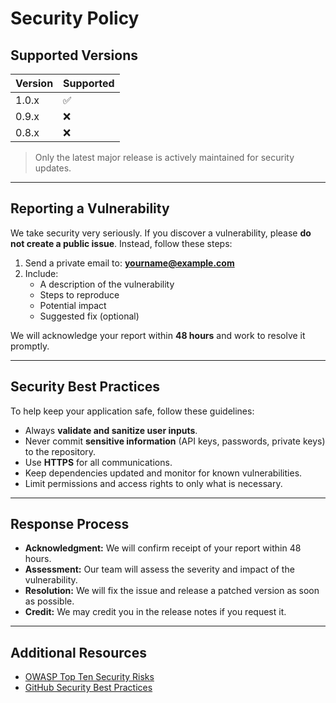 # Security Policy

## Supported Versions

| Version | Supported          |
|---------|------------------|
| 1.0.x   | :white_check_mark: |
| 0.9.x   | :x:                |
| 0.8.x   | :x:                |

> Only the latest major release is actively maintained for security updates.

---

## Reporting a Vulnerability

We take security very seriously. If you discover a vulnerability, please **do not create a public issue**. Instead, follow these steps:

1. Send a private email to: **yourname@example.com**  
2. Include:
   - A description of the vulnerability
   - Steps to reproduce
   - Potential impact
   - Suggested fix (optional)

We will acknowledge your report within **48 hours** and work to resolve it promptly.

---

## Security Best Practices

To help keep your application safe, follow these guidelines:

- Always **validate and sanitize user inputs**.
- Never commit **sensitive information** (API keys, passwords, private keys) to the repository.
- Use **HTTPS** for all communications.
- Keep dependencies updated and monitor for known vulnerabilities.
- Limit permissions and access rights to only what is necessary.

---

## Response Process

- **Acknowledgment:** We will confirm receipt of your report within 48 hours.  
- **Assessment:** Our team will assess the severity and impact of the vulnerability.  
- **Resolution:** We will fix the issue and release a patched version as soon as possible.  
- **Credit:** We may credit you in the release notes if you request it.  

---

## Additional Resources

- [OWASP Top Ten Security Risks](https://owasp.org/www-project-top-ten/)
- [GitHub Security Best Practices](https://docs.github.com/en/code-security)
